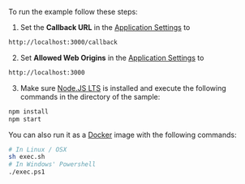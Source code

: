 To run the example follow these steps:

1) Set the **Callback URL** in the [Application Settings](${manage_url}/#/applications/${account.clientId}/settings) to
```bash
http://localhost:3000/callback
```
2) Set **Allowed Web Origins** in the [Application Settings](${manage_url}/#/applications/${account.clientId}/settings) to
```bash
http://localhost:3000
```
3) Make sure [Node.JS LTS](https://nodejs.org/en/download/) is installed and execute the following commands in the directory of the sample:
```bash
npm install
npm start
```
You can also run it as a [Docker](https://www.docker.com) image with the following commands:

```bash
# In Linux / OSX
sh exec.sh
# In Windows' Powershell
./exec.ps1
```